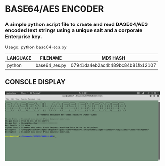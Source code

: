 # BASE64/AES ENCODER
### A simple python script file to create and read BASE64/AES encoded text strings using a unique salt and a corporate Enterprise key.

Usage: python base64-aes.py

| LANGUAGE | FILENAME      | MD5 HASH                         |
|------    |------         | -------                          |
| python   | base64_aes.py | 07941da4eb2ac4b489bc84b81fb12107 |

## CONSOLE DISPLAY
![Screenshot](picture1.png)
